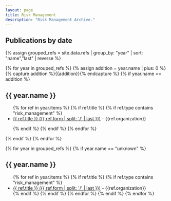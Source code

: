```yaml
---
layout: page
title: Risk Management
description: "Risk Management Archive."
---
```


## Publications by date

{% assign grouped_refs = site.data.refs | group_by: "year"  | sort: "name","last" | reverse %}

{% for year in grouped_refs %}
{% assign addition = year.name | plus: 0 %}
{% capture addition %}{{addition}}{% endcapture %}
{% if year.name == addition %}

<h2> {{ year.name }}</h2>

<ul class="listing">
    {% for ref in year.items %}
    {% if ref.title %}
    {% if ref.type contains "risk_management" %}

  <li class="listing-item">
    <!--<time datetime="{{ ref.creation_date }}">{{ref.creation_date}}</time>-->
    <a href="{{ site.url }}{{ ref.local_path }}" title="{{ ref.title }}">{{ ref.title }} ({{ ref.form | split: '/' | last }})</a>
    - {{ref.organization}}

  </li>

<!-- {% if ref.description %}
{{ref.description}}
{% endif %} -->
{% endif %}
{% endif %}
{% endfor %}
</ul>
{% endif %}
{% endfor %}

{% for year in grouped_refs %}
  {% if year.name == "unknown" %}
<h2> {{ year.name }}</h2>

<ul class="listing">
    {% for ref in year.items %}
      {% if ref.title %}
        {% if ref.type contains "risk_management" %}
  <li class="listing-item">
    <!--<time datetime="{{ ref.creation_date }}">{{ref.creation_date}}</time>-->
    <a href="{{ ref.local_path }}" title="{{ ref.title }}">{{ ref.title }} ({{ ref.form | split: '/' | last }})</a> - {{ref.organization}}</li>
        {% endif %}
      {% endif %}
    {% endfor %}
  {% endif %}
{% endfor %}
